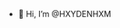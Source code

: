 - 👋 Hi, I’m @HXYDENHXM

<!---
HXYDENHXM/HXYDENHXM is a ✨ special ✨ repository because its `README.md` (this file) appears on your GitHub profile.
You can click the Preview link to take a look at your changes.
--->
